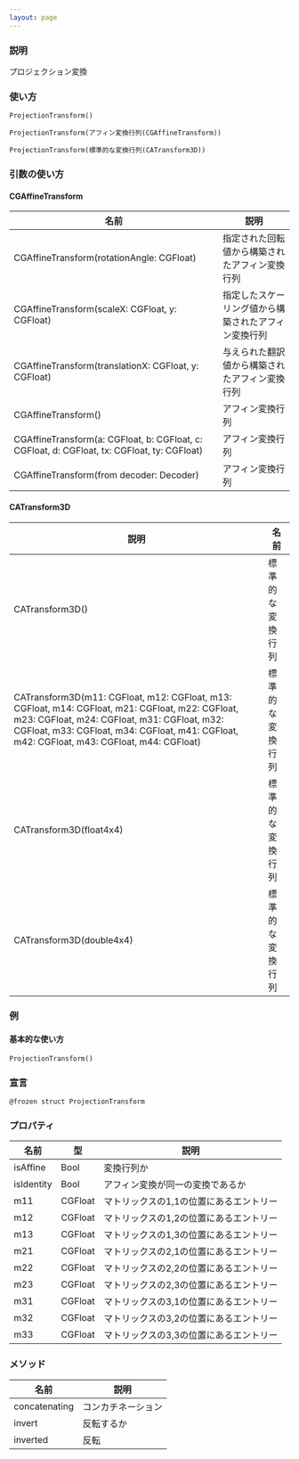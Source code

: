```yaml
---
layout: page
---
```


### 説明

プロジェクション変換

### 使い方

    ProjectionTransform()

    ProjectionTransform(アフィン変換行列(CGAffineTransform))

    ProjectionTransform(標準的な変換行列(CATransform3D))

### 引数の使い方

#### CGAffineTransform

| 名前                                                                                          | 説明                         |
| ------------------------------------------------------------------------------------------- | -------------------------- |
| CGAffineTransform(rotationAngle: CGFloat)                                                   | 指定された回転値から構築されたアフィン変換行列    |
| CGAffineTransform(scaleX: CGFloat, y: CGFloat)                                              | 指定したスケーリング値から構築されたアフィン変換行列 |
| CGAffineTransform(translationX: CGFloat, y: CGFloat)                                        | 与えられた翻訳値から構築されたアフィン変換行列    |
| CGAffineTransform()                                                                         | アフィン変換行列                   |
| CGAffineTransform(a: CGFloat, b: CGFloat, c: CGFloat, d: CGFloat, tx: CGFloat, ty: CGFloat) | アフィン変換行列                   |
| CGAffineTransform(from decoder: Decoder)                                                    | アフィン変換行列                   |

#### CATransform3D

| 説明                                                                                                                                                                                                                                            | 名前       |
| --------------------------------------------------------------------------------------------------------------------------------------------------------------------------------------------------------------------------------------------- | -------- |
| CATransform3D()                                                                                                                                                                                                                               | 標準的な変換行列 |
| CATransform3D(m11: CGFloat, m12: CGFloat, m13: CGFloat, m14: CGFloat, m21: CGFloat, m22: CGFloat, m23: CGFloat, m24: CGFloat, m31: CGFloat, m32: CGFloat, m33: CGFloat, m34: CGFloat, m41: CGFloat, m42: CGFloat, m43: CGFloat, m44: CGFloat) | 標準的な変換行列 |
| CATransform3D(float4x4)                                                                                                                                                                                                                       | 標準的な変換行列 |
| CATransform3D(double4x4)                                                                                                                                                                                                                      | 標準的な変換行列 |

### 例

#### 基本的な使い方

    ProjectionTransform()

### 宣言

    @frozen struct ProjectionTransform

### プロパティ

| 名前         | 型       | 説明                    |
| ---------- | ------- | --------------------- |
| isAffine   | Bool    | 変換行列か                 |
| isIdentity | Bool    | アフィン変換が同一の変換であるか      |
| m11        | CGFloat | マトリックスの1,1の位置にあるエントリー |
| m12        | CGFloat | マトリックスの1,2の位置にあるエントリー |
| m13        | CGFloat | マトリックスの1,3の位置にあるエントリー |
| m21        | CGFloat | マトリックスの2,1の位置にあるエントリー |
| m22        | CGFloat | マトリックスの2,2の位置にあるエントリー |
| m23        | CGFloat | マトリックスの2,3の位置にあるエントリー |
| m31        | CGFloat | マトリックスの3,1の位置にあるエントリー |
| m32        | CGFloat | マトリックスの3,2の位置にあるエントリー |
| m33        | CGFloat | マトリックスの3,3の位置にあるエントリー |

### メソッド

| 名前            | 説明        |
| ------------- | --------- |
| concatenating | コンカチネーション |
| invert        | 反転するか     |
| inverted      | 反転        |

